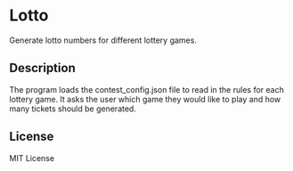 # Lotto
Generate lotto numbers for different lottery games.


## Description
The program loads the contest_config.json file to read in the rules for each lottery game. It asks the user which game 
they would like to play and how many tickets should be generated.


## License
MIT License
